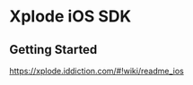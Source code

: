 Xplode iOS SDK
==================================

Getting Started
----------------------------------
https://xplode.iddiction.com/#!wiki/readme_ios